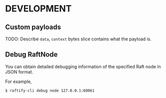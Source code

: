 # DEVELOPMENT

## Custom payloads

TODO: Describe `data`, `context` bytes slice contains what the payload is.

<!-- ## Entry

### context -->

<!-- `seq` number dumped by pickle -->

<!-- ### data

## ConfChangeV2 -->

## Debug RaftNode

You can obtain detailed debugging information of the specified Raft node in JSON format.

For example,

```
$ raftify-cli debug node 127.0.0.1:60061
```
